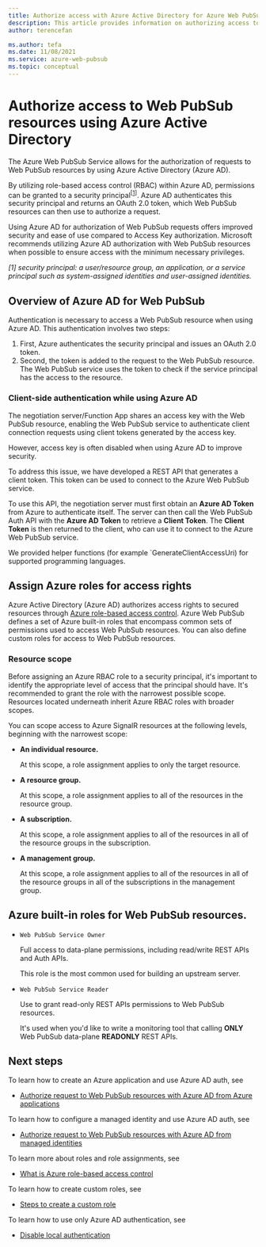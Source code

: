 ```yaml
---
title: Authorize access with Azure Active Directory for Azure Web PubSub
description: This article provides information on authorizing access to Azure Web PubSub Service resources using Azure Active Directory. 
author: terencefan

ms.author: tefa
ms.date: 11/08/2021
ms.service: azure-web-pubsub
ms.topic: conceptual
---
```


# Authorize access to Web PubSub resources using Azure Active Directory

The Azure Web PubSub Service allows for the authorization of requests to Web PubSub resources by using Azure Active Directory (Azure AD).

By utilizing role-based access control (RBAC) within Azure AD, permissions can be granted to a security principal<sup>[<a href="#security-principal">1</a>]</sup>. Azure AD authenticates this security principal and returns an OAuth 2.0 token, which Web PubSub resources can then use to authorize a request.

Using Azure AD for authorization of Web PubSub requests offers improved security and ease of use compared to Access Key authorization. Microsoft recommends utilizing Azure AD authorization with Web PubSub resources when possible to ensure access with the minimum necessary privileges.

<a id="security-principal"></a>
*[1] security principal: a user/resource group, an application, or a service principal such as system-assigned identities and user-assigned identities.*

## Overview of Azure AD for Web PubSub

Authentication is necessary to access a Web PubSub resource when using Azure AD. This authentication involves two steps:

1. First, Azure authenticates the security principal and issues an OAuth 2.0 token.
2. Second, the token is added to the request to the Web PubSub resource. The Web PubSub service uses the token to check if the service principal has the access to the resource.

### Client-side authentication while using Azure AD

The negotiation server/Function App shares an access key with the Web PubSub resource, enabling the Web PubSub service to authenticate client connection requests using client tokens generated by the access key.

However, access key is often disabled when using Azure AD to improve security.

To address this issue, we have developed a REST API that generates a client token. This token can be used to connect to the Azure Web PubSub service.

To use this API, the negotiation server must first obtain an **Azure AD Token** from Azure to authenticate itself. The server can then call the Web PubSub Auth API with the **Azure AD Token** to retrieve a **Client Token**. The **Client Token** is then returned to the client, who can use it to connect to the Azure Web PubSub service.

We provided helper functions (for example `GenerateClientAccessUri) for supported programming languages.

## Assign Azure roles for access rights

Azure Active Directory (Azure AD) authorizes access rights to secured resources through [Azure role-based access control](../role-based-access-control/overview.md). Azure Web PubSub defines a set of Azure built-in roles that encompass common sets of permissions used to access Web PubSub resources. You can also define custom roles for access to Web PubSub resources.

### Resource scope

Before assigning an Azure RBAC role to a security principal, it's important to identify the appropriate level of access that the principal should have. It's recommended to grant the role with the narrowest possible scope. Resources located underneath inherit Azure RBAC roles with broader scopes.

You can scope access to Azure SignalR resources at the following levels, beginning with the narrowest scope:

- **An individual resource.** 

  At this scope, a role assignment applies to only the target resource.

- **A resource group.** 

  At this scope, a role assignment applies to all of the resources in the resource group.

- **A subscription.**

  At this scope, a role assignment applies to all of the resources in all of the resource groups in the subscription.

- **A management group.** 

  At this scope, a role assignment applies to all of the resources in all of the resource groups in all of the subscriptions in the management group.

## Azure built-in roles for Web PubSub resources.

- `Web PubSub Service Owner`

	Full access to data-plane permissions, including read/write REST APIs and Auth APIs.

	This role is the most common used for building an upstream server.

- `Web PubSub Service Reader`

	Use to grant read-only REST APIs permissions to Web PubSub resources.

	It's used when you'd like to write a monitoring tool that calling **ONLY** Web PubSub data-plane **READONLY** REST APIs.

## Next steps

To learn how to create an Azure application and use Azure AD auth, see
- [Authorize request to Web PubSub resources with Azure AD from Azure applications](howto-authorize-from-application.md)

To learn how to configure a managed identity and use Azure AD auth, see
- [Authorize request to Web PubSub resources with Azure AD from managed identities](howto-authorize-from-managed-identity.md)

To learn more about roles and role assignments, see 
- [What is Azure role-based access control](../role-based-access-control/overview.md)

To learn how to create custom roles, see 
- [Steps to create a custom role](../role-based-access-control/custom-roles.md#steps-to-create-a-custom-role)

To learn how to use only Azure AD authentication, see
- [Disable local authentication](./howto-disable-local-auth.md)
